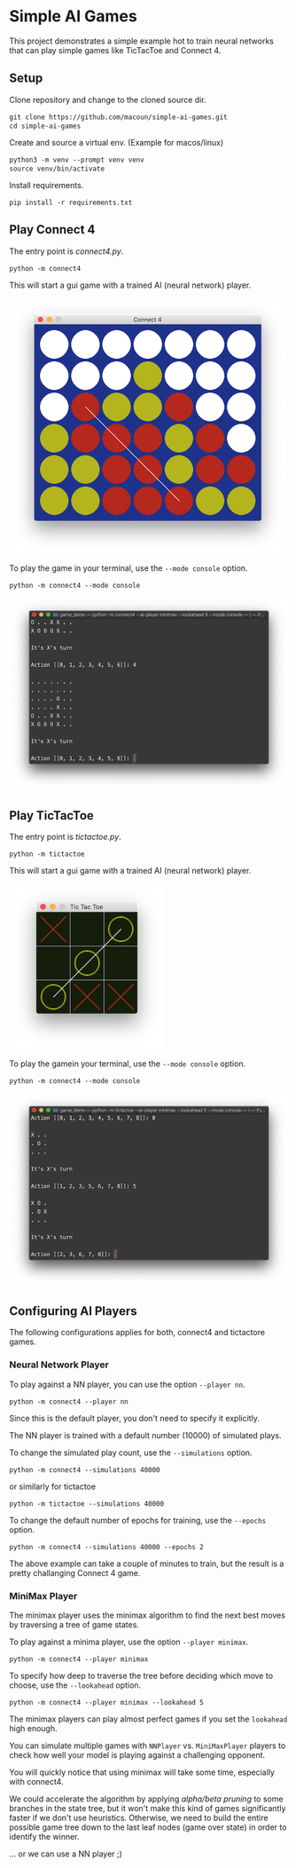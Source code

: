 # Simple AI Games

This project demonstrates a simple example hot to train neural networks 
that can play simple games like TicTacToe and Connect 4.

## Setup

Clone repository and change to the cloned source dir.

    git clone https://github.com/macoun/simple-ai-games.git
    cd simple-ai-games

Create and source a virtual env. (Example for macos/linux)

    python3 -m venv --prompt venv venv
    source venv/bin/activate

Install requirements.

    pip install -r requirements.txt

## Play Connect 4

The entry point is _connect4.py_.

    python -m connect4

This will start a gui game with a trained AI (neural network) player.

![connect4-window](images/connect4-window.png)

To play the game in your terminal, use the `--mode console` option.

    python -m connect4 --mode console

![connect4-console](images/connect4-console.png)

## Play TicTacToe

The entry point is _tictactoe.py_.

    python -m tictactoe

This will start a gui game with a trained AI (neural network) player.

![tictactoe-window](images/tictactoe-window.png)

To play the gamein your terminal, use the `--mode console` option.

    python -m connect4 --mode console

![tictactoe-console](images/tictactoe-console.png)

## Configuring AI Players

The following configurations applies for both, connect4 and tictactore games.

### Neural Network Player

To play against a NN player, you can use the option `--player nn`.

    python -m connect4 --player nn

Since this is the default player, you don't need to specify it explicitly.

The NN player is trained with a default number (10000) of simulated plays. 

To change the simulated play count, use the `--simulations` option.

    python -m connect4 --simulations 40000

or similarly for tictactoe

    python -m tictactoe --simulations 40000

To change the default number of epochs for training, use the `--epochs` option.

    python -m connect4 --simulations 40000 --epochs 2

The above example can take a couple of minutes to train, 
but the result is a pretty challanging Connect 4 game.

### MiniMax Player

The minimax player uses the minimax algorithm to find the next 
best moves by traversing a tree of game states. 

To play against a minima player, use the option `--player minimax`.

    python -m connect4 --player minimax

To specify how deep to traverse the tree before deciding 
which move to choose, use the `--lookahead` option.

    python -m connect4 --player minimax --lookahead 5

The minimax players can play almost perfect games if you 
set the `lookahead` high enough.

You can simulate multiple games with `NNPlayer` vs. `MiniMaxPlayer` 
players to check how well your model is playing against
a challenging opponent.

You will quickly notice that using minimax will take some time,
especially with connect4. 

We could accelerate the algorithm by applying 
_alpha/beta pruning_ to some branches in the state tree,
but it won't make this kind of games significantly faster
if we don't use heuristics. Otherwise, we need to build 
the entire possible game tree down to the last leaf nodes 
(game over state) in order to identify the winner. 

... or we can use a NN player ;)




